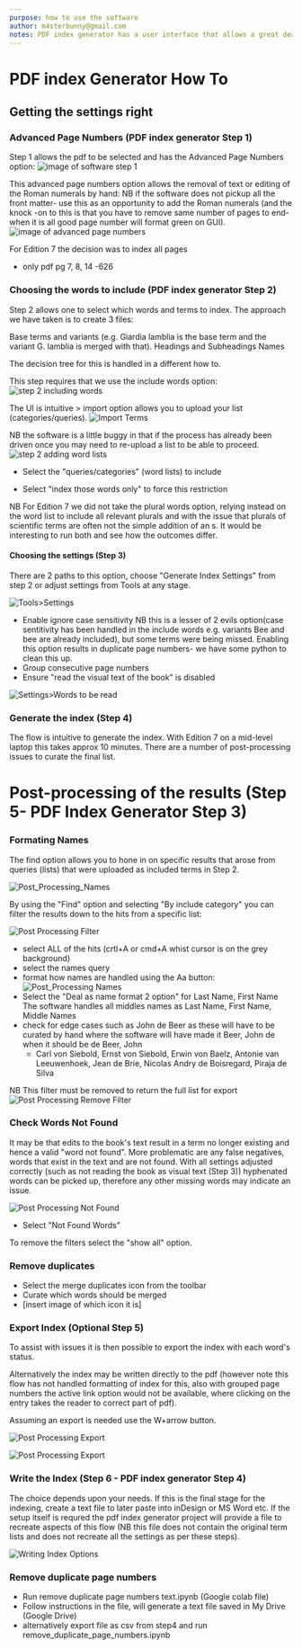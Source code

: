 ```yaml
---
purpose: how to use the software
author: m4sterbunny@gmail.com
notes: PDF index generator has a user interface that allows a great deal of functionality, however, there are some techniques that are quicker if they are done in 'code'. This is a mixed-methods approach, using both the interface and uploading files.
---
```



# PDF index Generator How To

## Getting the settings right

### Advanced Page Numbers (PDF index generator Step 1)

Step 1 allows the pdf to be selected and has the Advanced Page Numbers option:
![image of software step 1](https://github.com/m4sterbunny/ParasitesWithoutBorders/blob/master/images/Step1_PageNumbers.png)

This advanced page numbers option allows the removal of text or editing of the Roman numerals by hand:
NB if the software does not pickup all the front matter- use this as an opportunity to add the Roman numerals (and the knock -on to this is that you have to remove same number of pages to end- when it is all good page number will format green on GUI).
![image of advanced page numbers](https://github.com/m4sterbunny/ParasitesWithoutBorders/blob/master/images/Step1_AdvancedPageNumbers.png)

For Edition 7 the decision was to index all pages
* only pdf pg 7, 8, 14 -626

### Choosing the words to include (PDF index generator Step 2)

Step 2 allows one to select which words and terms to index. The approach we have taken is to create 3 files:

Base terms and variants (e.g. Giardia lamblia is the base term and the variant G. lamblia is merged with that).
Headings and Subheadings
Names

The decision tree for this is handled in a different how to.

This step requires that we use the include words option:
![step 2 including words](https://github.com/m4sterbunny/ParasitesWithoutBorders/blob/master/images/Step2_Words.png)

The UI is intuitive > import option allows you to upload your list (categories/queries). 
![Import Terms](https://github.com/m4sterbunny/ParasitesWithoutBorders/blob/master/images/Step2_Words_Import.png)

NB the software is a little buggy in that if the process has already been driven once you may need to re-upload a list to be able to proceed.
![step 2 adding word lists](https://github.com/m4sterbunny/ParasitesWithoutBorders/blob/master/images/Step2_Include_Words.png)

* Select the "queries/categories" (word lists) to include

* Select "index those words only" to force this restriction

NB For Edition 7 we did not take the plural words option, relying instead on the word list to include all relevant plurals and with the issue that plurals of scientific terms are often not the simple addition of an s. It would be interesting to run both and see how the outcomes differ.

#### Choosing the settings (Step 3)

There are 2 paths to this option, choose "Generate Index Settings" from step 2 or adjust settings from Tools at any stage.

![Tools>Settings](https://github.com/m4sterbunny/ParasitesWithoutBorders/blob/master/images/Settings1.png)

* Enable ignore case sensitivity 
NB this is a lesser of 2 evils option(case sentitivity has been handled in the include words e.g. variants Bee and bee are already included), but some terms were being missed. Enabling this option results in duplicate page numbers- we have some python to clean this up.
* Group consecutive page numbers 
* Ensure "read the visual text of the book" is disabled

![Settings>Words to be read](https://github.com/m4sterbunny/ParasitesWithoutBorders/blob/master/images/Reading_Words.png)

### Generate the index (Step 4)

The flow is intuitive to generate the index. With Edition 7 on a mid-level laptop this takes approx 10 minutes.
There are a number of post-processing issues to curate the final list.

# Post-processing of the results (Step 5- PDF Index Generator Step 3)

### Formating Names

The find option allows you to hone in on specific results that arose from queries (lists) that were uploaded as included terms in Step 2.

![Post_Processing_Names](https://github.com/m4sterbunny/ParasitesWithoutBorders/blob/master/images/PostProcessing1.png)

By using the "Find" option and selecting "By include category" you can filter the results down to the hits from a specific list:

![Post Processing Filter](https://github.com/m4sterbunny/ParasitesWithoutBorders/blob/master/images/Post_Processing2.png)

* select ALL of the hits (crtl+A or cmd+A whist cursor is on the grey background)
* select the names query
* format how names are handled using the Aa button:
![Post_Processing Names](https://github.com/m4sterbunny/ParasitesWithoutBorders/blob/master/images/Post_Processing3.png)
* Select the "Deal as name format 2 option" for Last Name, First Name
The software handles all middles names as Last Name, First Name, Middle Names
* check for edge cases such as John de Beer as these will have to be curated by hand where the software will have made it Beer, John de when it should be de Beer, John
    * Carl von Siebold, Ernst von Siebold,  Erwin von Baelz, Antonie van Leeuwenhoek, Jean de Brie, Nicolas Andry de Boisregard, Piraja de Silva

NB This filter must be removed to return the full list for export
![Post Processing Remove Filter](https://github.com/m4sterbunny/ParasitesWithoutBorders/blob/master/images/Post_Processing4.png)

### Check Words Not Found

It may be that edits to the book's text result in a term no longer existing and hence a valid "word not found". More problematic are any false negatives, words that exist in the text and are not found. With all settings adjusted correctly (such as not reading the book as visual text (Step 3)) hyphenated words can be picked up, therefore any other missing words may indicate an issue.

![Post Processing Not Found](https://github.com/m4sterbunny/ParasitesWithoutBorders/blob/master/images/Post_Processing5.png)

* Select "Not Found Words"

To remove the filters select the "show all" option.

### Remove duplicates
* Select the merge duplicates icon from the toolbar
* Curate which words should be merged
* [insert image of which icon it is]


### Export Index (Optional Step 5)

To assist with issues it is then possible to export the index with each word's status. 

Alternatively the index may be written directly to the pdf (however note this flow has not handled formatting of index for this, also with grouped page numbers the active link option would not be available, where clicking on the entry takes the reader to correct part of pdf).

Assuming an export is needed use the W+arrow button.

![Post Processing Export](https://github.com/m4sterbunny/ParasitesWithoutBorders/blob/master/images/Post_Processing6_Export.png)


![Post Processing Export](https://github.com/m4sterbunny/ParasitesWithoutBorders/blob/master/images/Post_Processing7_Export.png)

### Write the Index (Step 6 - PDF index generator Step 4)

The choice depends upon your needs. If this is the final stage for the indexing, create a text file to later paste into inDesign or MS Word etc. If the setup itself is requred the pdf index generator project will provide a file to recreate aspects of this flow (NB this file does not contain the original term lists and does not recreate all the settings as per these steps).


![Writing Index Options](https://github.com/m4sterbunny/ParasitesWithoutBorders/blob/master/images/Write_Index.png)

### Remove duplicate page numbers
* Run remove duplicate page numbers text.ipynb (Google colab file)
* Follow instructions in the file, will generate a text file saved in My Drive (Google Drive)
* alternatively export file as csv from step4 and run remove_duplicate_page_numbers.ipynb








